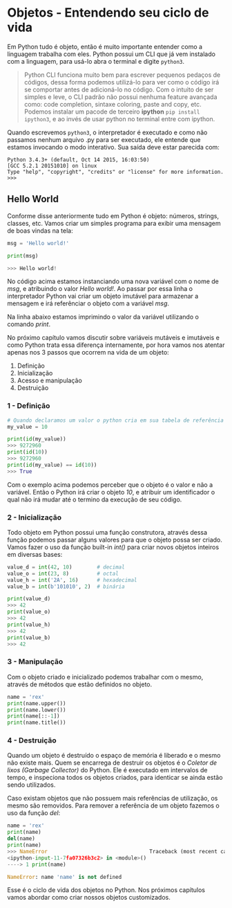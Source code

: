 # Objetos - Entendendo seu ciclo de vida
Em Python tudo é objeto, então é muito importante entender como a linguagem trabalha com eles. Python possui um CLI que já vem instalado com a linguagem, para usá-lo abra o terminal e digite `python3`.

> Python CLI funciona muito bem para escrever pequenos pedaços de códigos, dessa forma podemos utilizá-lo para ver como o código irá se comportar antes de adicioná-lo no código.
> Com o intuito de ser simples e leve, o CLI padrão não possui nenhuma feature avançada como: code completion, sintaxe coloring, paste and copy, etc.
> Podemos instalar um pacode de terceiro **ipython** `pip install ipython3`, e ao invés de usar python no terminal entre com ipython.

Quando escrevemos `python3`, o interpretador é executado e como não passamos nenhum arquivo .py para ser executado, ele entende que estamos invocando o modo interativo. Sua saída deve estar parecida com:
```shell
Python 3.4.3+ (default, Oct 14 2015, 16:03:50)
[GCC 5.2.1 20151010] on linux
Type "help", "copyright", "credits" or "license" for more information.
>>>
```

## Hello World
Conforme disse anteriormente tudo em Python é objeto: números, strings, classes, etc. Vamos criar um simples programa para exibir uma mensagem de boas vindas na tela:

```python
msg = 'Hello world!'

print(msg)

>>> Hello world!
```

No código acima estamos instanciando uma nova variável com o nome de *msg*, e atribuindo o valor *Hello world!*. Ao passar por essa linha o interpretador Python vai criar um objeto imutável para armazenar a mensagem e irá referênciar o objeto com a variável *msg*.

Na linha abaixo estamos imprimindo o valor da variável utilizando o comando *print*.

No próximo capítulo vamos discutir sobre variáveis mutáveis e imutáveis e como Python trata essa diferença internamente, por hora vamos nos atentar apenas nos 3 passos que ocorrem na vida de um objeto:

1. Definição
2. Inicialização
3. Acesso e manipulação
4. Destruição

### 1 - Definição

```python
# Quando declaramos um valor o python cria em sua tabela de referência um código para o objeto
my_value = 10

print(id(my_value))
>>> 9272960
print(id(10))
>>> 9272960
print(id(my_value) == id(10))
>>> True
```

Com o exemplo acima podemos perceber que o objeto é o valor e não a variável. Então o Python irá criar o objeto *10*, e atribuir um identificador o qual não irá mudar até o termino da execução de seu código.

### 2 - Inicialização

Todo objeto em Python possui uma função construtora, através dessa função podemos passar alguns valores para que o objeto possa ser criado. Vamos fazer o uso da função built-in *int()* para criar novos objetos inteiros em diversas bases:

```python
value_d = int(42, 10)   	 # decimal
value_o = int(23, 8)    	 # octal
value_h = int('2A', 16) 	 # hexadecimal
value_b = int(b'101010', 2)  # binária

print(value_d)
>>> 42
print(value_o)
>>> 42
print(value_h)
>>> 42
print(value_b)
>>> 42
```

### 3 - Manipulação

Com o objeto criado e inicializado podemos trabalhar com o mesmo, através de métodos que estão definidos no objeto.

```python
name = 'rex'
print(name.upper())
print(name.lower())
print(name[::-1])
print(name.title())
```

### 4 - Destruição

Quando um objeto é destruído o espaço de memória é liberado e o mesmo não existe mais. Quem se encarrega de destruir os objetos é o *Coletor de lixos (Garbage Collector)* do Python. Ele é executado em intervalos de tempo, e inspeciona todos os objetos criados, para identicar se ainda estão sendo utilizados.

Caso existam objetos que não possuem mais referências de utilização, os mesmo são removidos. Para remover a referência de um objeto fazemos o uso da função *del*:

```python
name = 'rex'
print(name)
del(name)
print(name)
>>> NameError                                 Traceback (most recent call last)
<ipython-input-11-7fa07326b3c2> in <module>()
----> 1 print(name)

NameError: name 'name' is not defined
```

Esse é o ciclo de vida dos objetos no Python. Nos próximos capítulos vamos abordar como criar nossos objetos customizados.

